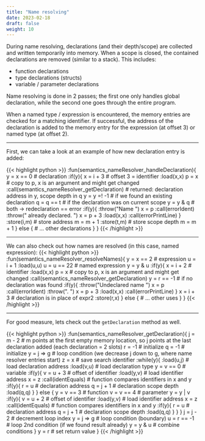 ```yaml
---
title: "Name resolving"
date: 2023-02-18
draft: false
weight: 10
---
```


During name resolving, declarations (and their depth/scope) are collected and written temporarily into memory. When a scope is closed, the contained declarations are removed (similar to a stack). This includes:
- function declarations
- type declarations (structs)
- variable / parameter declarations

Name resolving is done in 2 passes; the first one only handles global declaration, while the second one goes through the entire program.

When a named type / expression is encountered, the memory entries are checked for a matching identifier. If successful, the address of the declaration is added to the memory entry for the expression (at offset 3) or named type (at offset 2).

---

First, we can take a look at an example of how new declaration entry is added:

{{< highlight python >}}
:fun(semantics_nameResolver_handleDeclaration){
	y = x == 0 # declaration
	:if(y){
		x = i + 3 # offset 3 = identifier
		:load(x,x)
		p = x # copy to p, x is an argument and might get changed
		:call(semantics_nameResolver_getDeclaration)
        # returned: declaration address in y, scope depth in q
		y = y =! -1 # if we found an existing declaration
		q = q == t # if the declaration was on current scope
		y = y & q # both -> redeclaration == error
		:if(y){
			:throw("Name ")
			x = p
			:call(errorIdent)
			:throw(" already declared. ")
			x = p + 3
			:load(x,x)
			:call(errorPrintLine)
		}
		:store(i,m) # store address
		m = m + 1
		:store(t,m) # store scope depth
		m = m + 1
	} else {
        # ... other declarations
	}
}
{{< /highlight >}}

---

We can also check out how names are resolved (in this case, named expression):
{{< highlight python >}}
:fun(semantics_nameResolver_resolveNames){
	y = x == 2 # expression
	u = i + 1
	:load(u,u)
	u = u == 22 # named expression
	y = y & u
	:if(y){
		x = i + 2 # identifier
		:load(x,x)
		p = x # copy to p, x is an argument and might get changed
		:call(semantics_nameResolver_getDeclaration)
		y = r == -1 # if no declaration was found
		:if(y){
			:throw("Undeclared name ")
			x = p
			:call(errorIdent)
			:throw(". ")
			x = p + 3
			:load(x,x)
			:call(errorPrintLine)
		}
		x = i + 3 # declaration is in place of expr2
		:store(r,x)
	} else {
		# ... other uses
	}
}
{{< /highlight >}}

---

For good measure, lets check out the `getDeclaration` method as well.

{{< highlight python >}}
:fun(semantics_nameResolver_getDeclaration){
	j = m - 2 # m points at the first empty memory location, so j points at the last declaration added (each declaration = 2 slots)
	r = -1 # initialize
	q = -1 # initialize
	y = j => g # loop condition (we decrease j down to g, where name resolver entries start)
	z = x # save search identifier
	:while(y){
		:load(u,j) # load declaration address
		:load(v,u) # load declaration type
		y = v == 0 # variable
		:if(y){
			v = u + 3 # offset of identifier
			:load(y,v) # load identifier address
			x = z
			:call(identEquals) # function compares identifiers in x and y
			:if(y){
				r = u # declaration address
				q = j + 1 # declaration scope depth
				:load(q,q)
			}
		} else {
			y = v == 3 # function
			v = v == 4 # parameter
			y = y | v
			:if(y){
				v = u + 2 # offset of identifier
				:load(y,v) # load identifier address
				x = z
				:call(identEquals) # function compares identifiers in x and y
				:if(y){
					r = u # declaration address
					q = j + 1 # declaration scope depth
					:load(q,q)
				}
			}
		}
		j = j - 2 # decrement loop index
		y = j => g # loop condition (boundary)
		u = r == -1 # loop 2nd condition (if we found result already)
		y = y & u # combine conditions
	}
	y = r # set return value
}
{{< /highlight >}}